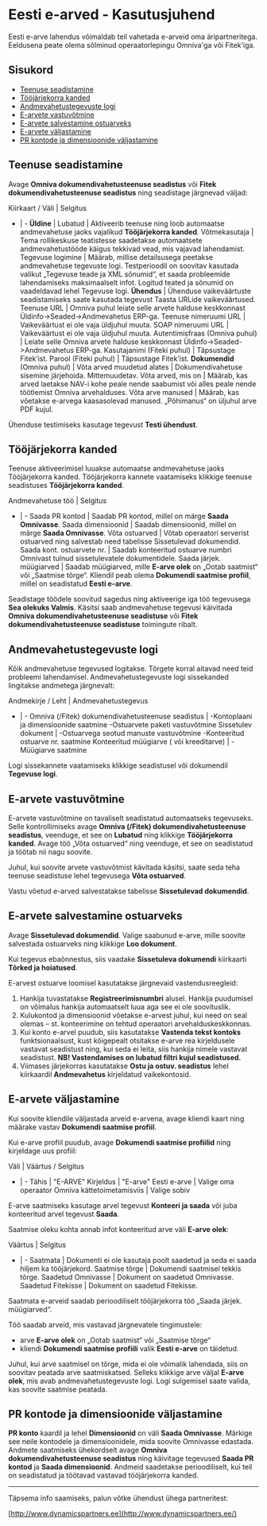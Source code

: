 ---
---
# Eesti e-arved - Kasutusjuhend

Eesti e-arve lahendus võimaldab teil vahetada e-arveid oma äripartneritega. Eeldusena peate olema sõlminud operaatorlepingu Omniva'ga või Fitek'iga.

## Sisukord
  - [Teenuse seadistamine](#teenuse-seadistamine)
  - [Tööjärjekorra kanded](#tööjärjekorra-kanded)
  - [Andmevahetustegevuste logi](#andmevahetustegevuste-logi)
  - [E-arvete vastuvõtmine](#e-arvete-vastuvõtmine)
  - [E-arvete salvestamine ostuarveks](#e-arvete-salvestamine-ostuarveks)
  - [E-arvete väljastamine](#e-arvete-väljastamine)
  - [PR kontode ja dimensioonide väljastamine](#pr-kontode-ja-dimensioonide-väljastamine)

## Teenuse seadistamine

Avage **Omniva dokumendivahetusteenuse seadistus** või **Fitek dokumendivahetusteenuse seadistus** ning seadistage järgnevad väljad:

Kiirkaart / Väli | Selgitus
- | -
**Üldine** | 
Lubatud | Aktiveerib teenuse ning loob automaatse andmevahetuse jaoks vajalikud **Tööjärjekorra kanded**.
Võtmekasutaja | Tema rollikeskuse teatistesse saadetakse automaatsete andmevahetustööde käigus tekkivad vead, mis vajavad lahendamist.
Tegevuse logimine | Määrab, millise detailsusega peetakse andmevahetuse tegevuste logi. Testperioodil on soovitav kasutada valikut „Tegevuse teade ja XML sõnumid“, et saada probleemide lahendamiseks maksimaalselt infot. Logitud teated ja sõnumid on vaadeldavad lehel Tegevuse logi.
**Ühendus** | Ühenduse vaikeväärtuste seadistamiseks saate kasutada tegevust Taasta URLide vaikeväärtused.
Teenuse URL | Omniva puhul leiate selle arvete halduse keskkonnast Üldinfo->Seaded->Andmevahetus ERP-ga.
Teenuse nimeruumi URL | Vaikeväärtust ei ole vaja üldjuhul muuta.
SOAP nimeruumi URL | Vaikeväärtust ei ole vaja üldjuhul muuta.
Autentimisfraas (Omniva puhul) | Leiate selle Omniva arvete halduse keskkonnast Üldinfo->Seaded->Andmevahetus ERP-ga.
Kasutajanimi  (Fiteki puhul) | Täpsustage Fitek’ist.
Parool  (Fiteki puhul) | Täpsustage Fitek’ist.
**Dokumendid**  (Omniva puhul) | 
Võta arved muudetud alates | Dokumendivahetuse sisemine järjehoida. Mittemuudetav.
Võta arved, mis on | Määrab, kas arved laetakse NAV-i kohe peale nende saabumist või alles peale nende töötlemist Omniva arvehalduses.
Võta arve manused | Määrab, kas võetakse e-arvega kaasasolevad manused. „Põhimanus“ on üljuhul arve PDF kujul.

Ühenduse testimiseks kasutage tegevust **Testi ühendust**.

## Tööjärjekorra kanded

Teenuse aktiveerimisel luuakse automaatse andmevahetuse jaoks Tööjärjekorra kanded. Tööjärjekorra kannete vaatamiseks klikkige teenuse seadistuses **Tööjärjekorra kanded**.

Andmevahetuse töö | Selgitus
- | -
Saada PR kontod | Saadab PR kontod, millel on märge **Saada Omnivasse**.
Saada dimensioonid | Saadab dimensioonid, millel on märge **Saada Omnivasse**.
Võta ostuarved | Võtab operaatori serverist ostuarved ning salvestab need tabelisse Sissetulevad dokumendid.
Saada kont. ostuarvete nr. | Saadab konteeritud ostuarve numbri Omnivast tulnud sissetulevatele dokumentidele.
Saada järjek. müügiarved | Saadab müügiarved, mille **E-arve olek** on „Ootab saatmist“ või „Saatmise tõrge“. Kliendil peab olema **Dokumendi saatmise profiil**, millel on seadistatud **Eesti e-arve**.

Seadistage töödele soovitud sagedus ning aktiveerige iga töö tegevusega **Sea olekuks Valmis**. Käsitsi saab andmevahetuse tegevusi käivitada **Omniva dokumendivahetusteenuse seadistuse** või **Fitek dokumendivahetusteenuse seadistuse** toimingute ribalt.
  
## Andmevahetustegevuste logi

Kõik andmevahetuse tegevused logitakse. Tõrgete korral aitavad need teid probleemi lahendamisel. Andmevahetustegevuste logi sissekanded lingitakse andmetega järgnevalt:

Andmekirje / Leht | Andmevahetustegevus
- | -
Omniva (/Fitek) dokumendivahetusteenuse seadistus | -Kontoplaani ja dimensioonide saatmine -Ostuarvete paketi vastuvõtmine
Sissetulev dokument | -Ostuarvega seotud manuste vastuvõtmine -Konteeritud ostuarve nr. saatmine
Konteeritud müügiarve ( või kreeditarve) | -Müügiarve saatmine

Logi sissekannete vaatamiseks klikkige seadistusel või dokumendil **Tegevuse logi**.
 

## E-arvete vastuvõtmine

E-arvete vastuvõtmine on tavaliselt seadistatud automaatseks tegevuseks. Selle kontrollimiseks avage **Omniva (/Fitek) dokumendivahetusteenuse seadistus**, veenduge, et see on **Lubatud** ning klikkige **Tööjärjekorra kanded**. Avage töö „Võta ostuarved“ ning veenduge, et see on seadistatud ja töötab nii nagu soovite.

Juhul, kui soovite arvete vastuvõtmist kävitada käsitsi, saate seda teha teenuse seadistuse lehel tegevusega **Võta ostuarved**.

Vastu võetud e-arved salvestatakse tabelisse **Sissetulevad dokumendid**.

  

## E-arvete salvestamine ostuarveks

Avage **Sissetulevad dokumendid**. Valige saabunud e-arve, mille soovite salvestada ostuarveks ning klikkige **Loo dokument**.

Kui tegevus ebaõnnestus, siis vaadake **Sissetuleva dokumendi** kiirkaarti **Tõrked ja hoiatused**.

E-arvest ostuarve loomisel kasutatakse järgnevaid vastendusreegleid:

1.  Hankija tuvastatakse **Registreerimisnumbri** alusel. Hankija puudumisel on võimalus hankija automaatselt luua aga see ei ole soovituslik.
2.  Kulukontod ja dimensioonid võetakse e-arvest juhul, kui need on seal olemas – st. konteerimine on tehtud operaatori arvehalduskeskkonnas.
3.  Kui konto e-arvel puudub, siis kasutatakse **Vastenda tekst kontoks** funktsionaalsust, kust kõigepealt otsitakse e-arve rea kirjeldusele vastavat seadistust ning, kui seda ei leita, siis hankija nimele vastavat seadistust. **NB! Vastendamises on lubatud filtri kujul seadistused.**
4.  Viimases järjekorras kasutatakse **Ostu ja ostuv. seadistus** lehel kiirkaardil **Andmevahetus** kirjeldatud vaikekontosid.

  

## E-arvete väljastamine

Kui soovite kliendile väljastada arveid e-arvena, avage kliendi kaart ning määrake vastav **Dokumendi saatmise profiil**.

Kui e-arve profiil puudub, avage **Dokumendi saatmise profiilid** ning kirjeldage uus profiil:

Väli | Väärtus / Selgitus
- | -
Tähis | "E-ARVE"
Kirjeldus | "E-arve"
Eesti e-arve | Valige oma operaator
Omniva kättetoimetamisviis | Valige sobiv

E-arve saatmiseks kasutage arvel tegevust **Konteeri ja saada** või juba konteeritud arvel tegevust **Saada**.

Saatmise oleku kohta annab infot konteeritud arve väli **E-arve olek**:

Väärtus | Selgitus
- | -
Saatmata | Dokumenti ei ole kasutaja poolt saadetud ja seda ei saada hiljem ka tööjärjekord.
Saatmise tõrge | Dokumendi saatmisel tekkis tõrge.
Saadetud Omnivasse | Dokument on saadetud Omnivasse.
Saadetud Fitekisse | Dokument on saadetud Fitekisse.

Saatmata e-arveid saadab perioodiliselt tööjärjekorra töö „Saada järjek. müügiarved“.

Töö saadab arveid, mis vastavad järgnevatele tingimustele:

-   arve **E-arve olek** on „Ootab saatmist“ või „Saatmise tõrge“
-   kliendi **Dokumendi saatmise profiili** valik **Eesti e-arve** on täidetud.

Juhul, kui arve saatmisel on tõrge, mida ei ole võimalik lahendada, siis on soovitav peatada arve saatmiskatsed. Selleks klikkige arve väljal **E-arve olek**, mis avab andmevahetustegevuste logi. Logi sulgemisel saate valida, kas soovite saatmise peatada.
 

## PR kontode ja dimensioonide väljastamine

**PR konto** kaardil ja lehel **Dimensioonid** on väli **Saada Omnivasse**. Märkige see neile kontodele ja dimensioonidele, mida soovite Omnivasse edastada. Andmete saatmiseks ühekordselt avage **Omniva dokumendivahetusteenuse seadistus** ning käivitage tegevused **Saada PR kontod** ja **Saada dimensioonid**. Andmeid saadetakse perioodiliselt, kui teil on seadistatud ja töötavad vastavad tööjärjekorra kanded.

----------

Täpsema info saamiseks, palun võtke ühendust ühega partneritest:

[http://www.dynamicspartners.ee](http://www.dynamicspartners.ee/)